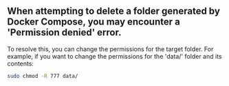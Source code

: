 ## When attempting to delete a folder generated by Docker Compose, you may encounter a 'Permission denied' error. 

To resolve this, you can change the permissions for the target folder.
For example, if you want to change the permissions for the 'data/' folder and its contents:

```bash
sudo chmod -R 777 data/ 
```
